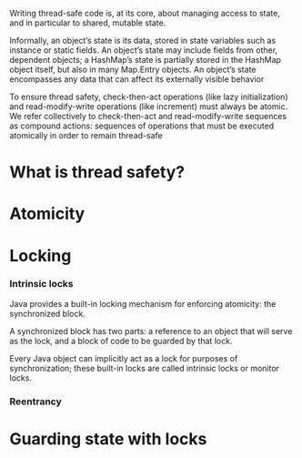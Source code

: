 Writing thread-safe code is, at its core, about managing access to state, and in particular to shared,
mutable state.

Informally, an object’s state is its data, stored in state variables such as instance
or static fields. An object’s state may include fields from other, dependent objects;
a HashMap’s state is partially stored in the HashMap object itself, but also in many
Map.Entry objects. An object’s state encompasses any data that can affect its
externally visible behavior

To ensure thread safety, check-then-act operations (like lazy initialization) and read-modify-write operations (like increment) must always be atomic.
We refer collectively to check-then-act and read-modify-write sequences as compound actions: sequences of operations that must be executed atomically in order
to remain thread-safe

# What is thread safety?

# Atomicity

# Locking

### Intrinsic locks

Java provides a built-in locking mechanism for enforcing atomicity: the synchronized block.

A synchronized block has two parts: a reference to an object that will serve as the lock, and a
block of code to be guarded by that lock.

Every Java object can implicitly act as a lock for purposes of synchronization;
these built-in locks are called intrinsic locks or monitor locks.

### Reentrancy

# Guarding state with locks
